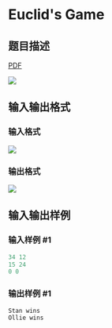 # Euclid&#039;s Game

## 题目描述

[problemUrl]: https://uva.onlinejudge.org/index.php?option=com_onlinejudge&Itemid=8&category=15&page=show_problem&problem=1309

[PDF](https://uva.onlinejudge.org/external/103/p10368.pdf)

![](https://cdn.luogu.com.cn/upload/vjudge_pic/UVA10368/bf0f1e68eae66c16569efef229a6f7b6c58336b8.png)

## 输入输出格式

### 输入格式

![](https://cdn.luogu.com.cn/upload/vjudge_pic/UVA10368/5b1b874839f146c65a3cfa1d1e62b72dd45a35c2.png)

### 输出格式

![](https://cdn.luogu.com.cn/upload/vjudge_pic/UVA10368/9773b0d577f8b1e9c2032b49e529d833c3aa20cd.png)

## 输入输出样例

### 输入样例 #1

```cpp
34 12
15 24
0 0
```


### 输出样例 #1

```cpp
Stan wins
Ollie wins
```


